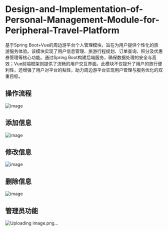 # Design-and-Implementation-of-Personal-Management-Module-for-Peripheral-Travel-Platform
基于Spring Boot+Vue的周边游平台个人管理模块，旨在为用户提供个性化的旅游服务体验。该模块实现了用户信息管理、旅游行程规划、订单查询、积分及优惠券管理等核心功能。通过Spring Boot构建后端服务，确保数据处理的安全与高效；Vue前端框架则提供了流畅的用户交互界面。此模块不仅提升了用户的旅行便利性，还增强了用户对平台的粘性，助力周边游平台实现用户管理与服务优化的双重目标。
## 操作流程
![image](https://github.com/user-attachments/assets/4bef85a1-e5ce-4d07-8041-dce4a5069e5c)
## 添加信息
![image](https://github.com/user-attachments/assets/9278b562-1362-42ab-a99d-252f22f4f874)
## 修改信息
![image](https://github.com/user-attachments/assets/e9d24c02-b48f-4129-b3ce-2eb7ab271f99)
## 删除信息
![image](https://github.com/user-attachments/assets/be1c797f-7d54-4d70-8d84-ea40ff1cc627)
## 管理员功能
![Uploading image.png…]()

